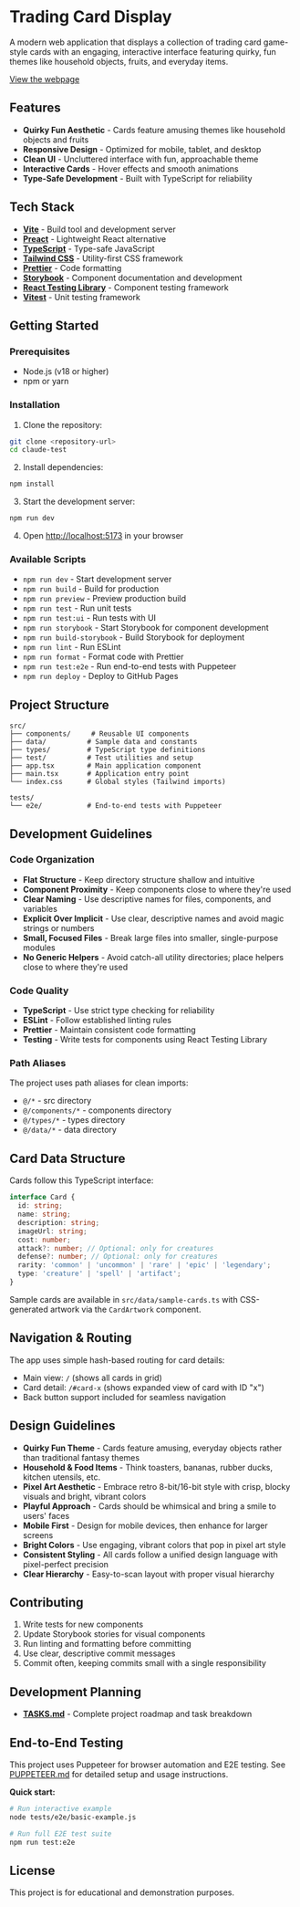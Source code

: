 # Trading Card Display

A modern web application that displays a collection of trading card game-style cards with an
engaging, interactive interface featuring quirky, fun themes like household objects, fruits, and everyday items.

[View the webpage](https://noahsug.github.io/claude-test/)

## Features

- **Quirky Fun Aesthetic** - Cards feature amusing themes like household objects and fruits
- **Responsive Design** - Optimized for mobile, tablet, and desktop
- **Clean UI** - Uncluttered interface with fun, approachable theme
- **Interactive Cards** - Hover effects and smooth animations
- **Type-Safe Development** - Built with TypeScript for reliability

## Tech Stack

- **[Vite](https://vitejs.dev/)** - Build tool and development server
- **[Preact](https://preactjs.com/)** - Lightweight React alternative
- **[TypeScript](https://www.typescriptlang.org/)** - Type-safe JavaScript
- **[Tailwind CSS](https://tailwindcss.com/)** - Utility-first CSS framework
- **[Prettier](https://prettier.io/)** - Code formatting
- **[Storybook](https://storybook.js.org/)** - Component documentation and development
- **[React Testing Library](https://testing-library.com/)** - Component testing framework
- **[Vitest](https://vitest.dev/)** - Unit testing framework

## Getting Started

### Prerequisites

- Node.js (v18 or higher)
- npm or yarn

### Installation

1. Clone the repository:

```bash
git clone <repository-url>
cd claude-test
```

2. Install dependencies:

```bash
npm install
```

3. Start the development server:

```bash
npm run dev
```

4. Open [http://localhost:5173](http://localhost:5173) in your browser

### Available Scripts

- `npm run dev` - Start development server
- `npm run build` - Build for production
- `npm run preview` - Preview production build
- `npm run test` - Run unit tests
- `npm run test:ui` - Run tests with UI
- `npm run storybook` - Start Storybook for component development
- `npm run build-storybook` - Build Storybook for deployment
- `npm run lint` - Run ESLint
- `npm run format` - Format code with Prettier
- `npm run test:e2e` - Run end-to-end tests with Puppeteer
- `npm run deploy` - Deploy to GitHub Pages

## Project Structure

```
src/
├── components/     # Reusable UI components
├── data/          # Sample data and constants
├── types/         # TypeScript type definitions
├── test/          # Test utilities and setup
├── app.tsx        # Main application component
├── main.tsx       # Application entry point
└── index.css      # Global styles (Tailwind imports)

tests/
└── e2e/           # End-to-end tests with Puppeteer
```

## Development Guidelines

### Code Organization

- **Flat Structure** - Keep directory structure shallow and intuitive
- **Component Proximity** - Keep components close to where they're used
- **Clear Naming** - Use descriptive names for files, components, and variables
- **Explicit Over Implicit** - Use clear, descriptive names and avoid magic strings or numbers
- **Small, Focused Files** - Break large files into smaller, single-purpose modules
- **No Generic Helpers** - Avoid catch-all utility directories; place helpers close to where they're used

### Code Quality

- **TypeScript** - Use strict type checking for reliability
- **ESLint** - Follow established linting rules
- **Prettier** - Maintain consistent code formatting
- **Testing** - Write tests for components using React Testing Library

### Path Aliases

The project uses path aliases for clean imports:

- `@/*` - src directory
- `@/components/*` - components directory
- `@/types/*` - types directory
- `@/data/*` - data directory

## Card Data Structure

Cards follow this TypeScript interface:

```typescript
interface Card {
  id: string;
  name: string;
  description: string;
  imageUrl: string;
  cost: number;
  attack?: number; // Optional: only for creatures
  defense?: number; // Optional: only for creatures
  rarity: 'common' | 'uncommon' | 'rare' | 'epic' | 'legendary';
  type: 'creature' | 'spell' | 'artifact';
}
```

Sample cards are available in `src/data/sample-cards.ts` with CSS-generated artwork via the `CardArtwork` component.

## Navigation & Routing

The app uses simple hash-based routing for card details:

- Main view: `/` (shows all cards in grid)
- Card detail: `/#card-x` (shows expanded view of card with ID "x")
- Back button support included for seamless navigation

## Design Guidelines

- **Quirky Fun Theme** - Cards feature amusing, everyday objects rather than traditional fantasy themes
- **Household & Food Items** - Think toasters, bananas, rubber ducks, kitchen utensils, etc.
- **Pixel Art Aesthetic** - Embrace retro 8-bit/16-bit style with crisp, blocky visuals and bright, vibrant colors
- **Playful Approach** - Cards should be whimsical and bring a smile to users' faces
- **Mobile First** - Design for mobile devices, then enhance for larger screens
- **Bright Colors** - Use engaging, vibrant colors that pop in pixel art style
- **Consistent Styling** - All cards follow a unified design language with pixel-perfect precision
- **Clear Hierarchy** - Easy-to-scan layout with proper visual hierarchy

## Contributing

1. Write tests for new components
2. Update Storybook stories for visual components
3. Run linting and formatting before committing
4. Use clear, descriptive commit messages
5. Commit often, keeping commits small with a single responsibility

## Development Planning

- **[TASKS.md](./TASKS.md)** - Complete project roadmap and task breakdown

## End-to-End Testing

This project uses Puppeteer for browser automation and E2E testing. See [PUPPETEER.md](./PUPPETEER.md) for detailed setup and usage instructions.

**Quick start:**

```bash
# Run interactive example
node tests/e2e/basic-example.js

# Run full E2E test suite
npm run test:e2e
```

## License

This project is for educational and demonstration purposes.
